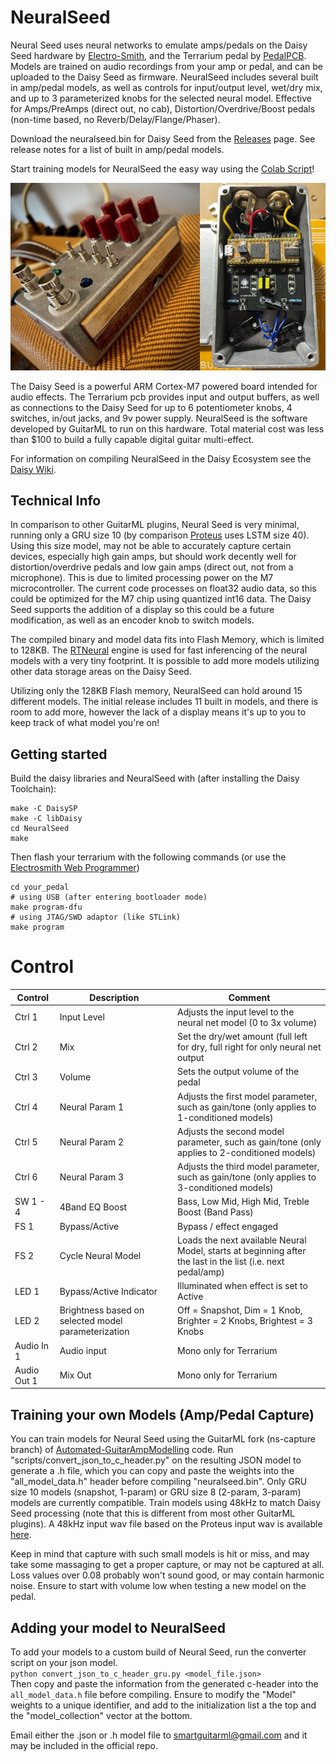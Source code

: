 # NeuralSeed

Neural Seed uses neural networks to emulate amps/pedals on the Daisy Seed hardware by [Electro-Smith](https://www.electro-smith.com/), and the Terrarium
pedal by [PedalPCB](https://www.pedalpcb.com/product/pcb351/). Models are trained on audio recordings from your amp or pedal, and can be uploaded to the Daisy Seed
as firmware. NeuralSeed includes several built in amp/pedal models, as well as controls for input/output level, wet/dry mix, and up to 3 parameterized knobs
for the selected neural model. Effective for Amps/PreAmps (direct out, no cab), Distortion/Overdrive/Boost pedals (non-time based, no Reverb/Delay/Flange/Phaser).

Download the neuralseed.bin for Daisy Seed from the [Releases](https://github.com/GuitarML/NeuralSeed/releases) page. See release notes for a list of built in amp/pedal models.

Start training models for NeuralSeed the easy way using the [Colab Script](https://colab.research.google.com/github/GuitarML/Automated-GuitarAmpModelling/blob/ns-capture/ProteusCapture.ipynb)!

![app](https://github.com/GuitarML/NeuralSeed/blob/main/neuralseed.jpg)

The Daisy Seed is a powerful ARM Cortex-M7 powered board intended for audio effects. The Terrarium pcb provides input and output buffers, as well as connections
to the Daisy Seed for up to 6 potentiometer knobs, 4 switches, in/out jacks, and 9v power supply. NeuralSeed is the software developed by GuitarML to run on this hardware. 
Total material cost was less than $100 to build a fully capable digital guitar multi-effect.

For information on compiling NeuralSeed in the Daisy Ecosystem see the [Daisy Wiki](https://github.com/electro-smith/DaisyWiki/wiki).

## Technical Info
In comparison to other GuitarML plugins, Neural Seed is very minimal, running only a GRU size 10 (by comparison
[Proteus](https://github.com/GuitarML/Proteus) uses LSTM size 40). Using this size model, may not be able to accurately capture certain devices, especially
high gain amps, but should work decently well for distortion/overdrive pedals and low gain amps (direct out, not
from a microphone). This is due to limited processing power on the M7 microcontroller. The current code processes on
float32 audio data, so this could be optimized for the M7 chip using quantized int16 data. The Daisy Seed
supports the addition of a display so this could be a future modification, as well as an encoder knob to switch models.

The compiled binary and model data fits into Flash Memory, which is limited to 128KB. The [RTNeural](https://github.com/jatinchowdhury18/RTNeural)
engine is used for fast inferencing of the neural models with a very tiny footprint.  It is possible to add more models utilizing other data storage 
areas on the Daisy Seed.

Utilizing only the 128KB Flash memory, NeuralSeed can hold around 15 different models. The initial release includes 11 built in models,
and there is room to add more, however the lack of a display means it's up to you to keep track of what model you're on!

## Getting started
Build the daisy libraries and NeuralSeed with (after installing the Daisy Toolchain):
```
make -C DaisySP
make -C libDaisy
cd NeuralSeed
make
```

Then flash your terrarium with the following commands (or use the [Electrosmith Web Programmer](https://electro-smith.github.io/Programmer/))
```
cd your_pedal
# using USB (after entering bootloader mode)
make program-dfu
# using JTAG/SWD adaptor (like STLink)
make program
```

# Control

| Control | Description | Comment |
| --- | --- | --- |
| Ctrl 1 | Input Level | Adjusts the input level to the neural net model (0 to 3x volume) |
| Ctrl 2 | Mix | Set the dry/wet amount (full left for dry, full right for only neural net output |
| Ctrl 3 | Volume | Sets the output volume of the pedal |
| Ctrl 4 | Neural Param 1 | Adjusts the first model parameter, such as gain/tone (only applies to 1-conditioned models) |
| Ctrl 5 | Neural Param 2 | Adjusts the second model parameter, such as gain/tone (only applies to 2-conditioned models)  |
| Ctrl 6 | Neural Param 3 | Adjusts the third model parameter, such as gain/tone (only applies to 3-conditioned models) |
| SW 1 - 4 | 4Band EQ Boost | Bass, Low Mid, High Mid, Treble Boost (Band Pass) |
| FS 1 | Bypass/Active | Bypass / effect engaged |
| FS 2 | Cycle Neural Model | Loads the next available Neural Model, starts at beginning after the last in the list (i.e. next pedal/amp) |
| LED 1 | Bypass/Active Indicator |Illuminated when effect is set to Active |
| LED 2 | Brightness based on selected model parameterization | Off = Snapshot, Dim = 1 Knob, Brighter = 2 Knobs, Brightest = 3 Knobs |
| Audio In 1 | Audio input | Mono only for Terrarium |
| Audio Out 1 | Mix Out | Mono only for Terrarium |

## Training your own Models (Amp/Pedal Capture)

You can train models for Neural Seed using the GuitarML fork (ns-capture branch) of [Automated-GuitarAmpModelling](https://github.com/GuitarML/Automated-GuitarAmpModelling/tree/ns-capture) code.
Run "scripts/convert_json_to_c_header.py" on the resulting JSON model to generate a .h file, which you can copy and paste the weights into the "all_model_data.h" header before
compiling "neuralseed.bin". Only GRU size 10 models (snapshot, 1-param) or GRU size 8 (2-param, 3-param) models are currently compatible. Train models using 48kHz to match Daisy Seed processing 
(note that this is different from most other GuitarML plugins). A 48kHz input wav file based on the Proteus input wav is available [here](https://github.com/GuitarML/Automated-GuitarAmpModelling/blob/ns-capture/Data/Proteus_Capture_48k.wav).

Keep in mind that capture with such small models is hit or miss, and may take some massaging to get a proper capture, or may not be captured at all. Loss values over 0.08 probably won't sound good,
or may contain harmonic noise. Ensure to start with volume low when testing a new model on the pedal.

## Adding your model to NeuralSeed
To add your models to a custom build of Neural Seed, run the converter script on your json model. <br>
```python convert_json_to_c_header_gru.py <model_file.json>```<br>
Then copy and paste the information from the generated c-header into the ```all_model_data.h``` file 
before compiling. Ensure to modify the "Model" weights to a unique identifier, and add to the initialization list a the top and the "model_collection" vector at the bottom.

Email either the .json or .h model file to smartguitarml@gmail.com and it may be included in the official repo.
